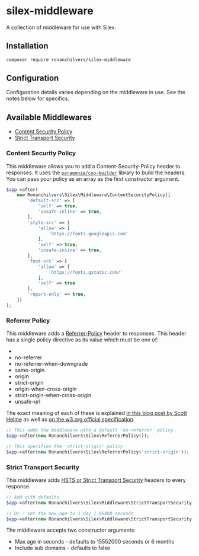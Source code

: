# silex-middleware

A collection of middleware for use with Silex.

## Installation

```bash
composer require ronanchilvers/silex-middleware
```

## Configuration

Configuration details varies depending on the middleware in use. See the notes below for specifics.

## Available Middlewares

* [Content Security Policy](#content-security-policy)
* [Strict Transport Security](#strict-transport-security)

### Content Security Policy

This middleware allows you to add a Content-Security-Policy header to responses. It uses the [```paragonie/csp-builder```](https://github.com/paragonie/csp-builder) library to build the headers. You can pass your policy as an array as the first constructor argument.

```php
$app->after(
    new Ronanchilvers\Silex\Middleware\ContentSecurityPolicy([
        'default-src' => [
            'self' => true,
            'unsafe-inline' => true,
        ],
        'style-src' => [
            'allow' => [
                'https://fonts.googleapis.com'
            ],
            'self' => true,
            'unsafe-inline' => true,
        ],
        'font-src' => [
            'allow' => [
                'https://fonts.gstatic.com/'
            ],
            'self' => true
        ],
        'report-only' => true,
    ])
);
```

### Referrer Policy

This middleware adds a [Referrer-Policy](https://www.w3.org/TR/referrer-policy/) header to responses. This header has a single policy directive as its value which must be one of:

 - <empty string>
 - no-referrer
 - no-referrer-when-downgrade
 - same-origin
 - origin
 - strict-origin
 - origin-when-cross-origin
 - strict-origin-when-cross-origin
 - unsafe-url

The exact meaning of each of these is explained [in this blog post by Scott Helme](https://scotthelme.co.uk/a-new-security-header-referrer-policy/) as well as [on the w3.org official specification](https://www.w3.org/TR/referrer-policy/#referrer-policies).

```php
// This adds the middleware with a default 'no-referrer' policy
$app->after(new Ronanchilvers\Silex\ReferrerPolicy());

// This specifies the 'strict-origin' policy
$app->after(new Ronanchilvers\Silex\ReferrerPolicy('strict-origin'));
```

### Strict Transport Security

This middleware adds [HSTS or Strict Transport Security](https://en.wikipedia.org/wiki/HTTP_Strict_Transport_Security) headers to every response.

```php
// Add with defaults
$app->after(new Ronanchilvers\Silex\Middleware\StrictTransportSecurity());

// Or - set the max-age to 1 day / 86400 seconds
$app->after(new Ronanchilvers\Silex\Middleware\StrictTransportSecurity(86400));
```

The middleware accepts two constructor arguments:

  * Max age in seconds - defaults to 15552000 seconds or 6 months
  * Include sub domains - defaults to false
